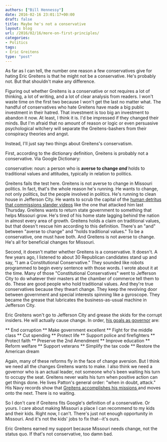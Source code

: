 ```yaml
---
authors: ["Bill Hennessy"]
date: 2016-02-16 23:01:17+00:00
draft: false
title: Maybe he's not a conservative
layout: blog
url: /2016/02/16/more-on-first-principles/
categories:
- Politics
tags:
- Eric Greitens
type: "post"
---
```


As far as I can tell, the number one reason a few conservatives give for hating Eric Greitens is that he might not be a conservative. He's probably not. But that shouldn't make any difference.

Figuring out whether Greitens is a conservative or not requires a lot of thinking, a lot of writing, and a lot of clear analysis from readers. I won't waste time on the first two because I won't get the last no matter what. The handful of conservatives who hate Greitens have made a big public investment in their hatred. That investment is too big an investment to abandon it now. At least, I think it is. I'd be impressed if they changed their minds. But I'm afraid that no amount of reason or logic or even persuasive psychological witchery will separate the Greitens-bashers from their conspiracy theories and angst.

Instead, I'll just say two things about Greitens's conservatism.

First, according to the dictionary definition, Greitens is probably not a conservative. Via Google Dictionary:

conservative: noun: a person who is **averse to change _and_** holds to traditional values and attitudes, typically in relation to politics.

Greitens fails the test here. Greitens is not averse to change in Missouri politics. In fact, that's the whole reason he's running. He wants to change, not only politics, but the people involved in politics. He's running to clean house in Jefferson City. He wants to scrub the capital of the [human detritus that commissions slander videos](https://hennessysview.com/2016/02/15/proud-to-stand-with-veterans-supporting-eric-greitens/) like the one that attacked him last Thursday. Greitens wants to return state government to something that helps Missouri grow. He's tired of his home state lagging behind the nation in almost every area of growth. Greitens holds a claim on traditional values, but that doesn't rescue him according to this definition. There's an "and" between "averse to change" and "holds traditional values." To be a conservative, one must have both. And Greitens is not averse to change. He's all for beneficial changes for Missouri.

Second, it doesn't matter whether Greitens is a conservative. It doesn't. A few years ago, I listened to about 30 Republican candidates stand up and say, "I am a Constitutional Conservative." They sounded like robots programmed to begin every sentence with those words. I wrote about it at the time. Many of those "Constitutional Conservatives" went to Jefferson City to do whatever their masters at the chamber of commerce tell them to do. These are good people who hold traditional values. And they're true conservatives because they thwart change. They keep the revolving door between government and special interests spinning like a gyroscope. They became the grease that lubricates the business-as-usual machine in Jefferson City.

Eric Greitens won't go to Jefferson City and grease the skids for the corrupt insiders. He will actually cause change. In order, [his goals as governor](https://ericgreitens.com/issues/) are:




** End corruption
** Make government excellent
** Fight for the middle class
** Cut spending
** Protect life
** Support police and firefighters
** Protect faith
** Preserve the 2nd Amendment
** Improve education
** Reform welfare
** Support veterans
** Simplify the tax code
** Restore the American dream


Again, many of these reforms fly in the face of change aversion. But I think we need all the changes Greitens wants to make. I also think we need a governor who is an actual leader, not someone who's been waiting his turn to occupy the seat. Greitens never waits his turn when positive action can get things done. He lives Patton's general order: "when in doubt, attack." His Navy records show that [Greitens accomplishes his missions ](https://ericgreitens.com/record.pdf)and moves onto the next. There is no waiting.

So I don't care if Greitens fits Google's definition of a conservative. Or yours. I care about making Missouri a place I can recommend to my kids and their kids. Right now, I can't. There's just not enough opportunity in Missouri. And it's not the kids' jobs to fix that--it's ours.

Eric Greitens earned my support because Missouri needs change, not the status quo. If that's not conservative, too damn bad.
